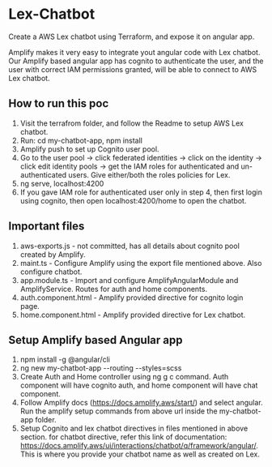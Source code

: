 # Lex-Chatbot
Create a AWS Lex chatbot using Terraform, and expose it on angular app.

Amplify makes it very easy to integrate yout angular code with Lex chatbot. Our Amplify based angular app has cognito to authenticate the user, 
and the user with correct IAM permissions granted, will be able to connect to AWS Lex chatbot.

## How to run this poc
1. Visit the terrafrom folder, and follow the Readme to setup AWS Lex chatbot. 
2. Run: cd my-chatbot-app, npm install
3. Amplify push to set up Cognito user pool.
4. Go to the user pool -> click federated identities -> click on the identity -> click edit identity pools -> get the IAM roles for authenticated and un-authenticated users. Give either/both the roles policies for Lex.
5. ng serve, localhost:4200
6. If you gave IAM role for authenticated user only in step 4, then first login using cognito, then open localhost:4200/home to open the chatbot.

## Important files
1. aws-exports.js - not committed, has all details about cognito pool created by Amplify. 
2. maint.ts - Configure Amplify using the export file mentioned above. Also configure chatbot.
3. app.module.ts - Import and configure AmplifyAngularModule and AmplifyService. Routes for auth and home components.
4. auth.component.html - Amplify provided directive for cognito login page.
5. home.component.html - Amplify provided directive for Lex chatbot.

## Setup Amplify based Angular app
1. npm install -g @angular/cli
2. ng new my-chatbot-app --routing --styles=scss
3. Create Auth and Home controller using ng g c command. Auth component will have cognito auth, and home component will have chat component.
4. Follow Amplify docs (https://docs.amplify.aws/start/) and select angular. Run the amplify setup commands from above url inside the my-chatbot-app folder.
5. Setup Cognito and lex chatbot directives in files mentioned in above section. for chatbot directive, refer this link of documentation: https://docs.amplify.aws/ui/interactions/chatbot/q/framework/angular/. 
This is where you provide your chatbot name as well as created on Lex.



